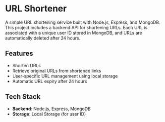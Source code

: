 # URL Shortener

A simple URL shortening service built with Node.js, Express, and MongoDB. This project includes a backend API for shortening URLs. Each URL is associated with a unique user ID stored in MongoDB, and URLs are automatically deleted after 24 hours.

## Features

- Shorten URLs
- Retrieve original URLs from shortened links
- User-specific URL management using local storage
- Automatic URL expiry after 24 hours

## Tech Stack

- **Backend**: Node.js, Express, MongoDB
- **Storage**: Local Storage (for user ID)
